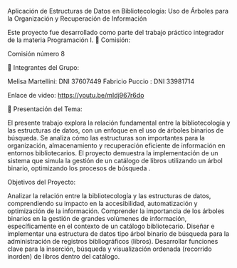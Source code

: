 Aplicación de Estructuras de Datos en Bibliotecología: Uso de Árboles para la Organización y Recuperación de Información

Este proyecto fue desarrollado como parte del trabajo práctico integrador de la materia Programación I.
🏫 Comisión:

Comisión número 8

 👥 Integrantes del Grupo:

Melisa Martellini: DNI 37607449
Fabricio Puccio : DNI 33981714


Enlace de video: https://youtu.be/mIdj967r6do


📘 Presentación del Tema:

El presente trabajo explora la relación fundamental entre la bibliotecología y las estructuras de datos, con un enfoque  en el uso de árboles binarios de búsqueda. Se analiza cómo las estructuras son importantes para la organización, almacenamiento y recuperación eficiente de información en entornos bibliotecarios. El proyecto demuestra la implementación de un sistema que simula la gestión de un catálogo de libros utilizando un árbol binario, optimizando los procesos de búsqueda .

 Objetivos del Proyecto:

Analizar la relación entre la bibliotecología y las estructuras de datos, comprendiendo su impacto en la accesibilidad, automatización y optimización de la información.
Comprender la importancia de los árboles binarios en la gestión de grandes volúmenes de información, específicamente en el contexto de un catálogo bibliotecario.
Diseñar e implementar una estructura de datos tipo árbol binario de búsqueda para la administración de registros bibliográficos (libros).
Desarrollar funciones clave para la inserción, búsqueda y visualización ordenada (recorrido inorden) de libros dentro del catálogo.

